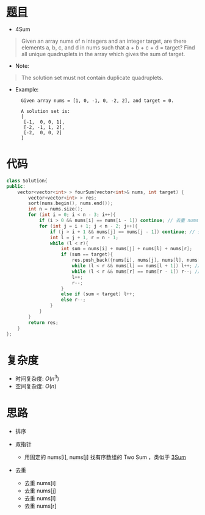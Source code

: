 # [题目](https://leetcode.com/problems/4sum/)

* 4Sum

> Given an array nums of n integers and an integer target, are there elements a, b, c, and d in nums such that a + b + c + d = target? Find all unique quadruplets in the array which gives the sum of target.

* Note:

> The solution set must not contain duplicate quadruplets.

* Example:

        Given array nums = [1, 0, -1, 0, -2, 2], and target = 0.

        A solution set is:
        [
         [-1,  0, 0, 1],
         [-2, -1, 1, 2],
         [-2,  0, 0, 2]
        ]


# 代码

```cpp
class Solution{
public:
    vector<vector<int> > fourSum(vector<int>& nums, int target) {
        vector<vector<int> > res;
        sort(nums.begin(), nums.end());
        int n = nums.size();
        for (int i = 0; i < n - 3; i++){
            if (i > 0 && nums[i] == nums[i - 1]) continue; // 去重 nums[i]
            for (int j = i + 1; j < n - 2; j++){
                if (j > i + 1 && nums[j] == nums[j - 1]) continue; // 去重 nums[j]
                int l = j + 1, r = n - 1;
                while (l < r){
                    int sum = nums[i] + nums[j] + nums[l] + nums[r];
                    if (sum == target){
                        res.push_back({nums[i], nums[j], nums[l], nums[r]});
                        while (l < r && nums[l] == nums[l + 1]) l++; // 去重 nums[l]
                        while (l < r && nums[r] == nums[r - 1]) r--; // 去重 nums[r]
                        l++;
                        r--;
                    }
                    else if (sum < target) l++;
                    else r--;
                }
            }
        }
        return res;
    }
};
```

# 复杂度
* 时间复杂度: $O(n^3)$
* 空间复杂度: $O(n)$

# 思路
* 排序
	
* 双指针
	* 用固定的 nums[i], nums[j] 找有序数组的 Two Sum ，类似于 [3Sum](https://github.com/Villarealfan/Leetcode/tree/master/0015.3Sum) 
* 去重
	* 去重 nums[i]
	* 去重 nums[j]
	* 去重 nums[l]
	* 去重 nums[r] 

